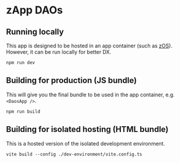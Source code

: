 # zApp DAOs

## Running locally

This app is designed to be hosted in an app container (such as [zOS](https://github.com/zer0-os/zOS)). However, it can be run locally for better DX.

`npm run dev`

## Building for production (JS bundle)

This will give you the final bundle to be used in the app container, e.g. `<DaosApp />`.

`npm run build`

## Building for isolated hosting (HTML bundle)

This is a hosted version of the isolated development environment.

`vite build --config ./dev-environment/vite.config.ts`
